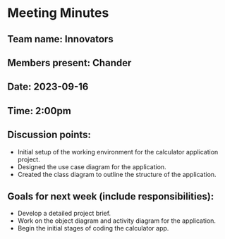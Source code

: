 # Meeting Minutes

## Team name: Innovators

## Members present: Chander

## Date: 2023-09-16

## Time: 2:00pm

## Discussion points:
* Initial setup of the working environment for the calculator application project.
* Designed the use case diagram for the application.
* Created the class diagram to outline the structure of the application.

## Goals for next week (include responsibilities):
* Develop a detailed project brief.
* Work on the object diagram and activity diagram for the application.
* Begin the initial stages of coding the calculator app.
